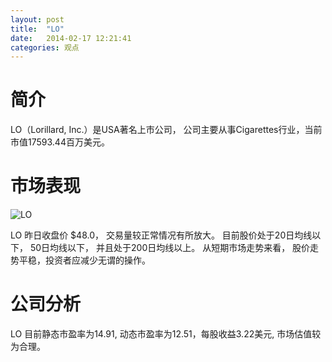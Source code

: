 ```yaml
---
layout: post
title:  "LO"
date:   2014-02-17 12:21:41
categories: 观点
---
```


# 简介
LO（Lorillard, Inc.）是USA著名上市公司，
公司主要从事Cigarettes行业，当前市值17593.44百万美元。

# 市场表现

![LO](http://finviz.com/chart.ashx?t=LO&ty=c&ta=1&p=d&s=l)

LO 昨日收盘价 $48.0，
交易量较正常情况有所放大。
目前股价处于20日均线以下，
50日均线以下，
并且处于200日均线以上。
从短期市场走势来看，
股价走势平稳，投资者应减少无谓的操作。

# 公司分析
LO 目前静态市盈率为14.91, 动态市盈率为12.51，每股收益3.22美元,
市场估值较为合理。
